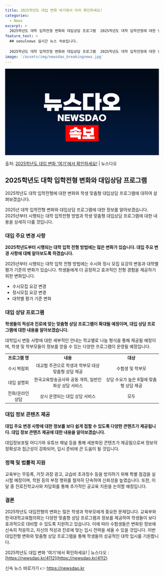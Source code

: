 ```yaml
---
title: 2025학년도 대입 변화 여기에서 미리 확인하세요!
categories:
  - News
excerpt: >
  2025학년도 대학 입학전형 변화와 대입상담 프로그램  2025학년도 대학 입학전형에 대한 변화와 학생 맞춤…
feature_text: >
  ## seoulnews 실시간 뉴스 속보입니다.

  2025학년도 대학 입학전형 변화와 대입상담 프로그램  2025학년도 대학 입학전형에 대한 변화와 학생 맞춤…
image: '/assets/img/newsdao_breakingnews.jpg'
---
```


![뉴스다오 속보](/assets/img/newsdao_breakingnews.jpg)

<p>출처: <a href="https://newsdao.kr/4112" rel="dofollow">2025학년도 대입 변화 '여기'에서 확인하세요!</a> | 뉴스다오</p>

<h2 data-ke-size="size26">2025학년도 대학 입학전형 변화와 대입상담 프로그램</h2>
<p data-ke-size="size16">2025학년도 대학 입학전형에 대한 변화와 학생 맞춤형 대입상담 프로그램에 대하여 살펴보겠습니다.</p>
2025년 대학 입학전형 변화와 대입상담 프로그램에 대한 정보를 알아보겠습니다. 2025년부터 시행되는 대학 입학전형 방법과 학생 맞춤형 대입상담 프로그램에 대한 내용을 상세히 다룰 것입니다.

<h3 data-ke-size="size23">대입 주요 변경 사항</h3>
<p data-ke-size="size16"><b>2025학년도부터 시행되는 대학 입학 전형 방법에는 많은 변화가 있습니다. 대입 주요 변경 사항에 대해 알아보도록 하겠습니다.</b></p>
2025년부터 시행되는 대학 입학 전형 방법에는 수시와 정시 모집 요강의 변동과 대학별 평가 기준의 변화가 있습니다. 학생들에게 더 공정하고 효과적인 전형 경험을 제공하기 위한 변화입니다.

<ul>
  <li>수시모집 요강 변경</li>
  <li>정시모집 요강 변경</li>
  <li>대학별 평가 기준 변화</li>
</ul>

<h3 data-ke-size="size23">대입 상담 프로그램</h3>
<p data-ke-size="size16"><b>학생들의 적성과 진로에 맞는 맞춤형 상담 프로그램이 확대될 예정이며, 대입 상담 프로그램에 대한 내용을 알아보겠습니다.</b></p>
대학입시 변동 사항에 대한 세부적인 안내는 학교별로 나눔 형식을 통해 제공될 예정이며, 학생 및 학부모들이 정보를 얻을 수 있는 다양한 프로그램이 운영될 예정입니다.

<table>
  <tr>
    <td style="text-align: center; height: 17px;"><b>프로그램 명</b></td>
    <td style="text-align: center; height: 17px;"><b>내용</b></td>
    <td style="text-align: center; height: 17px;"><b>대상</b></td>
  </tr>
  <tr>
    <td style="text-align: center; height: 17px;">수시 박람회</td>
    <td style="text-align: center; height: 17px;">대교협 주관으로 학생과 학부모 대상 맞춤형 상담 제공</td>
    <td style="text-align: center; height: 17px;">수험생 및 학부모</td>
  </tr>
  <tr>
    <td style="text-align: center; height: 17px;">대입 설명회</td>
    <td style="text-align: center; height: 17px;">한국교육방송공사와 공동 개최, 일반인화상 상담 서비스</td>
    <td style="text-align: center; height: 17px;">상담 수요가 높은 8월에 맞춤형 상담 제공</td>
  </tr>
  <tr>
    <td style="text-align: center; height: 17px;">전화/온라인 상담</td>
    <td style="text-align: center; height: 17px;">상시 운영되는 대입 상담 서비스</td>
    <td style="text-align: center; height: 17px;">모두</td>
  </tr>
</table>

<h3 data-ke-size="size23">대입 정보 콘텐츠 제공</h3>
<p data-ke-size="size16"><b>대입 주요 변경 사항에 대한 정보를 보다 쉽게 접할 수 있도록 다양한 콘텐츠가 제공됩니다. 대입 정보 콘텐츠 제공에 대한 내용을 알아보겠습니다.</b></p>
대입정보포털 어디가와 유튜브 채널 등을 통해 세분화된 콘텐츠가 제공됨으로써 정보의 정확성과 접근성이 강화되어, 입시 준비에 큰 도움이 될 것입니다.

<h3 data-ke-size="size23">정책 및 법률적 지원</h3>
교육부는 무등록, 거짓·과장 광고, 교습비 초과징수 등을 방지하기 위해 특별 점검을 실시할 예정이며, 학원 등의 부정 행위를 철저히 단속하여 신뢰성을 높였습니다. 또한, 이달 중 진로진학교사와 차담회를 통해 추가적인 공교육 지원을 논의할 예정입니다.

<h3 data-ke-size="size23">결론</h3>
2025학년도 대입전형의 변화는 많은 학생과 학부모에게 중요한 문제입니다. 교육부와 한국대학교육협의회는 다양한 맞춤형 상담 프로그램과 정보를 제공하여 학생들이 보다 효과적으로 대비할 수 있도록 지원하고 있습니다. 이에 따라 수험생들은 변화된 정보에 신속히 적응하고, 자신의 적성과 진로에 맞는 입시 전략을 세울 수 있을 것입니다. 이번 대입전형 변화와 맞춤형 상담 프로그램을 통해 학생들의 성공적인 대학 입시를 기원합니다.

2025학년도 대입 변화 '여기'에서 확인하세요! | 뉴스다오 : [https://newsdao.kr/4112](https://newsdao.kr/4112) 

신속 뉴스 바로가기 👉 <a href="https://newsdao.kr" rel="dofollow">https://newsdao.kr</a>


